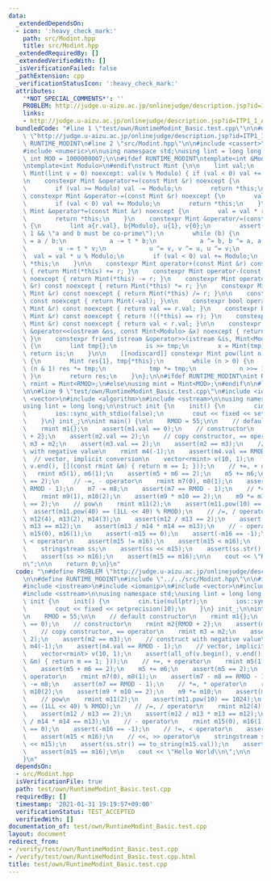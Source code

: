 ```yaml
---
data:
  _extendedDependsOn:
  - icon: ':heavy_check_mark:'
    path: src/Modint.hpp
    title: src/Modint.hpp
  _extendedRequiredBy: []
  _extendedVerifiedWith: []
  _isVerificationFailed: false
  _pathExtension: cpp
  _verificationStatusIcon: ':heavy_check_mark:'
  attributes:
    '*NOT_SPECIAL_COMMENTS*': ''
    PROBLEM: http://judge.u-aizu.ac.jp/onlinejudge/description.jsp?id=ITP1_1_A
    links:
    - http://judge.u-aizu.ac.jp/onlinejudge/description.jsp?id=ITP1_1_A
  bundledCode: "#line 1 \"test/own/RuntimeModint_Basic.test.cpp\"\n\n#define PROBLEM\
    \ \"http://judge.u-aizu.ac.jp/onlinejudge/description.jsp?id=ITP1_1_A\"\n\n#define\
    \ RUNTIME_MODINT\n#line 2 \"src/Modint.hpp\"\n\n#include <cassert>\n#include <iostream>\n\
    #include <numeric>\n\nusing namespace std;\nusing lint = long long;\nconstexpr\
    \ int MOD = 1000000007;\n\n#ifdef RUNTIME_MODINT\ntemplate<int &Modulo>\n#else\n\
    \ntemplate<int Modulo>\n#endif\nstruct Mint {\n\n    lint val;\n    constexpr\
    \ Mint(lint v = 0) noexcept: val(v % Modulo) { if (val < 0) val += Modulo; }\n\
    \n    constexpr Mint &operator+=(const Mint &r) noexcept {\n        val += r.val;\n\
    \        if (val >= Modulo) val -= Modulo;\n        return *this;\n    }\n   \
    \ constexpr Mint &operator-=(const Mint &r) noexcept {\n        val -= r.val;\n\
    \        if (val < 0) val += Modulo;\n        return *this;\n    }\n    constexpr\
    \ Mint &operator*=(const Mint &r) noexcept {\n        val = val * r.val % Modulo;\n\
    \        return *this;\n    }\n    constexpr Mint &operator/=(const Mint &r) noexcept\
    \ {\n        lint a{r.val}, b{Modulo}, u{1}, v{0};\n        assert(gcd(a, b) ==\
    \ 1 && \"a and b must be co-prime\");\n        while (b) {\n            lint t\
    \ = a / b;\n            a -= t * b;\n            a ^= b, b ^= a, a ^= b;\n   \
    \         u -= t * v;\n            u ^= v, v ^= u, u ^= v;\n        }\n      \
    \  val = val * u % Modulo;\n        if (val < 0) val += Modulo;\n        return\
    \ *this;\n    }\n\n    constexpr Mint operator+(const Mint &r) const noexcept\
    \ { return Mint(*this) += r; }\n    constexpr Mint operator-(const Mint &r) const\
    \ noexcept { return Mint(*this) -= r; }\n    constexpr Mint operator*(const Mint\
    \ &r) const noexcept { return Mint(*this) *= r; }\n    constexpr Mint operator/(const\
    \ Mint &r) const noexcept { return Mint(*this) /= r; }\n\n    constexpr Mint operator-()\
    \ const noexcept { return Mint(-val); }\n\n    constexpr bool operator==(const\
    \ Mint &r) const noexcept { return val == r.val; }\n    constexpr bool operator!=(const\
    \ Mint &r) const noexcept { return !((*this) == r); }\n    constexpr bool operator<(const\
    \ Mint &r) const noexcept { return val < r.val; }\n\n    constexpr friend ostream\
    \ &operator<<(ostream &os, const Mint<Modulo> &x) noexcept { return os << x.val;\
    \ }\n    constexpr friend istream &operator>>(istream &is, Mint<Modulo> &x) noexcept\
    \ {\n        lint tmp{};\n        is >> tmp;\n        x = Mint(tmp);\n       \
    \ return is;\n    }\n\n    [[nodiscard]] constexpr Mint pow(lint n) const noexcept\
    \ {\n        Mint res{1}, tmp{*this};\n        while (n > 0) {\n            if\
    \ (n & 1) res *= tmp;\n            tmp *= tmp;\n            n >>= 1;\n       \
    \ }\n        return res;\n    }\n};\n\n#ifdef RUNTIME_MODINT\nint RMOD;\nusing\
    \ rmint = Mint<RMOD>;\n#else\nusing mint = Mint<MOD>;\n#endif\n\n#line 6 \"test/own/RuntimeModint_Basic.test.cpp\"\
    \n\n#line 9 \"test/own/RuntimeModint_Basic.test.cpp\"\n#include <iomanip>\n#include\
    \ <vector>\n#include <algorithm>\n#include <sstream>\n\nusing namespace std;\n\
    using lint = long long;\n\nstruct init {\n    init() {\n        cin.tie(nullptr);\n\
    \        ios::sync_with_stdio(false);\n        cout << fixed << setprecision(10);\n\
    \    }\n} init_;\n\nint main() {\n\n    RMOD = 55;\n\n    // default constructor\n\
    \    rmint m1{};\n    assert(m1.val == 0);\n    // constructor\n    rmint m2{RMOD\
    \ + 2};\n    assert(m2.val == 2);\n    // copy constructor, == operator\n    rmint\
    \ m3 = m2;\n    assert(m3.val == 2);\n    assert(m2 == m3);\n    // construct\
    \ with negative value\n    rmint m4(-1);\n    assert(m4.val == RMOD - 1);\n  \
    \  // vector, implicit conversion\n    vector<rmint> v(10, 1);\n    assert(all_of(v.begin(),\
    \ v.end(), [](const rmint &m) { return m == 1; }));\n    // +=, + operator\n \
    \   rmint m5(1), m6(1);\n    assert(m5 + m6 == 2);\n    m5 += m6;\n    assert(m5\
    \ == 2);\n    // -=, - operator\n    rmint m7(0), m8(1);\n    assert(m7 - m8 ==\
    \ RMOD - 1);\n    m7 -= m8;\n    assert(m7 == RMOD - 1);\n    // *=, * operator\n\
    \    rmint m9(1), m10(2);\n    assert(m9 * m10 == 2);\n    m9 *= m10;\n    assert(m9\
    \ == 2);\n    // pow\n    rmint m11(2);\n    assert(m11.pow(10) == 1024);\n  \
    \  assert(m11.pow(40) == (1LL << 40) % RMOD);\n    // /=, / operator\n    rmint\
    \ m12(4), m13(2), m14(3);\n    assert(m12 / m13 == 2);\n    assert(m12 / m13 *\
    \ m13 == m12);\n    assert(m13 / m14 * m14 == m13);\n    // - operator\n    rmint\
    \ m15(0), m16(1);\n    assert(-m15 == 0);\n    assert(-m16 == -1);\n    // !=,\
    \ < operator\n    assert(m15 != m16);\n    assert(m15 < m16);\n    // <<, >> operator\n\
    \    stringstream ss;\n    assert(ss << m15);\n    assert(ss.str() == to_string(m15.val));\n\
    \    assert(ss >> m16);\n    assert(m15 == m16);\n\n    cout << \"Hello World\\\
    n\";\n\n    return 0;\n}\n"
  code: "\n#define PROBLEM \"http://judge.u-aizu.ac.jp/onlinejudge/description.jsp?id=ITP1_1_A\"\
    \n\n#define RUNTIME_MODINT\n#include \"../../src/Modint.hpp\"\n\n#include <cassert>\n\
    #include <iostream>\n#include <iomanip>\n#include <vector>\n#include <algorithm>\n\
    #include <sstream>\n\nusing namespace std;\nusing lint = long long;\n\nstruct\
    \ init {\n    init() {\n        cin.tie(nullptr);\n        ios::sync_with_stdio(false);\n\
    \        cout << fixed << setprecision(10);\n    }\n} init_;\n\nint main() {\n\
    \n    RMOD = 55;\n\n    // default constructor\n    rmint m1{};\n    assert(m1.val\
    \ == 0);\n    // constructor\n    rmint m2{RMOD + 2};\n    assert(m2.val == 2);\n\
    \    // copy constructor, == operator\n    rmint m3 = m2;\n    assert(m3.val ==\
    \ 2);\n    assert(m2 == m3);\n    // construct with negative value\n    rmint\
    \ m4(-1);\n    assert(m4.val == RMOD - 1);\n    // vector, implicit conversion\n\
    \    vector<rmint> v(10, 1);\n    assert(all_of(v.begin(), v.end(), [](const rmint\
    \ &m) { return m == 1; }));\n    // +=, + operator\n    rmint m5(1), m6(1);\n\
    \    assert(m5 + m6 == 2);\n    m5 += m6;\n    assert(m5 == 2);\n    // -=, -\
    \ operator\n    rmint m7(0), m8(1);\n    assert(m7 - m8 == RMOD - 1);\n    m7\
    \ -= m8;\n    assert(m7 == RMOD - 1);\n    // *=, * operator\n    rmint m9(1),\
    \ m10(2);\n    assert(m9 * m10 == 2);\n    m9 *= m10;\n    assert(m9 == 2);\n\
    \    // pow\n    rmint m11(2);\n    assert(m11.pow(10) == 1024);\n    assert(m11.pow(40)\
    \ == (1LL << 40) % RMOD);\n    // /=, / operator\n    rmint m12(4), m13(2), m14(3);\n\
    \    assert(m12 / m13 == 2);\n    assert(m12 / m13 * m13 == m12);\n    assert(m13\
    \ / m14 * m14 == m13);\n    // - operator\n    rmint m15(0), m16(1);\n    assert(-m15\
    \ == 0);\n    assert(-m16 == -1);\n    // !=, < operator\n    assert(m15 != m16);\n\
    \    assert(m15 < m16);\n    // <<, >> operator\n    stringstream ss;\n    assert(ss\
    \ << m15);\n    assert(ss.str() == to_string(m15.val));\n    assert(ss >> m16);\n\
    \    assert(m15 == m16);\n\n    cout << \"Hello World\\n\";\n\n    return 0;\n\
    }\n"
  dependsOn:
  - src/Modint.hpp
  isVerificationFile: true
  path: test/own/RuntimeModint_Basic.test.cpp
  requiredBy: []
  timestamp: '2021-01-31 19:19:57+09:00'
  verificationStatus: TEST_ACCEPTED
  verifiedWith: []
documentation_of: test/own/RuntimeModint_Basic.test.cpp
layout: document
redirect_from:
- /verify/test/own/RuntimeModint_Basic.test.cpp
- /verify/test/own/RuntimeModint_Basic.test.cpp.html
title: test/own/RuntimeModint_Basic.test.cpp
---
```

